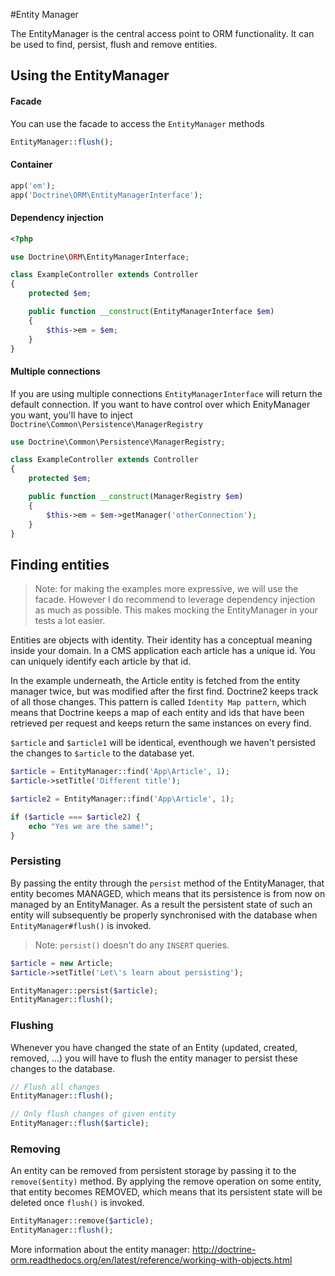 #Entity Manager

The EntityManager is the central access point to ORM functionality. It can be used to find, persist, flush and remove entities.

## Using the EntityManager

#### Facade

You can use the facade to access the `EntityManager` methods

```php
EntityManager::flush();
```

#### Container

```php
app('em');
app('Doctrine\ORM\EntityManagerInterface');
```

#### Dependency injection

```php
<?php

use Doctrine\ORM\EntityManagerInterface;

class ExampleController extends Controller
{
    protected $em;

    public function __construct(EntityManagerInterface $em)
    {
        $this->em = $em;
    }
}
```

#### Multiple connections

If you are using multiple connections `EntityManagerInterface` will return the default connection. If you want to have control over which EnityManager you want, you'll have to inject `Doctrine\Common\Persistence\ManagerRegistry`

```php
use Doctrine\Common\Persistence\ManagerRegistry;

class ExampleController extends Controller
{
    protected $em;

    public function __construct(ManagerRegistry $em)
    {
        $this->em = $em->getManager('otherConnection');
    }
}
```

## Finding entities

> Note: for making the examples more expressive, we will use the facade. However I do recommend to leverage dependency injection as much as possible. This makes mocking the EntityManager in your tests a lot easier.

Entities are objects with identity. Their identity has a conceptual meaning inside your domain. In a CMS application each article has a unique id. You can uniquely identify each article by that id.

In the example underneath, the Article entity is fetched from the entity manager twice, but was modified after the first find. Doctrine2 keeps track of all those changes. This pattern is called `Identity Map pattern`, which means that Doctrine keeps a map of each entity and ids that have been retrieved per request and keeps return the same instances on every find.

`$article` and `$article1` will be identical, eventhough we haven't persisted the changes to `$article` to the database yet.

```php
$article = EntityManager::find('App\Article', 1);
$article->setTitle('Different title');

$article2 = EntityManager::find('App\Article', 1);

if ($article === $article2) {
    echo "Yes we are the same!";
}
```

### Persisting

By passing the entity through the `persist` method of the EntityManager, that entity becomes MANAGED, which means that its persistence is from now on managed by an EntityManager. As a result the persistent state of such an entity will subsequently be properly synchronised with the database when `EntityManager#flush()` is invoked.

> Note: `persist()` doesn't do any `INSERT` queries.

```php
$article = new Article;
$article->setTitle('Let\'s learn about persisting');

EntityManager::persist($article);
EntityManager::flush();
```

### Flushing

Whenever you have changed the state of an Entity (updated, created, removed, ...) you will have to flush the entity manager to persist these changes to the database.

```php
// Flush all changes
EntityManager::flush();

// Only flush changes of given entity
EntityManager::flush($article);
```

### Removing

An entity can be removed from persistent storage by passing it to the `remove($entity)` method. By applying the remove operation on some entity, that entity becomes REMOVED, which means that its persistent state will be deleted once `flush()` is invoked.

```php
EntityManager::remove($article);
EntityManager::flush();
```

More information about the entity manager: http://doctrine-orm.readthedocs.org/en/latest/reference/working-with-objects.html
